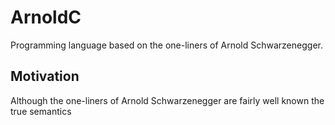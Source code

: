 # ArnoldC

Programming language based on the one-liners of Arnold Schwarzenegger.

## Motivation

Although the one-liners of Arnold Schwarzenegger are fairly well known the true semantics 